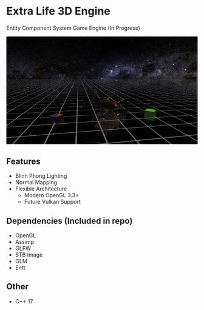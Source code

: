 # Extra Life 3D Engine
Entity Component System Game Engine (In Progress)

![](Assets/textures/progress_screenshot.png)

## Features
- Blinn Phong Lighting
- Normal Mapping
- Flexible Architecture
  - Modern OpenGL 3.3+
  - Future Vulkan Support
## Dependencies (Included in repo)
- OpenGL
- Assimp
- GLFW
- STB Image
- GLM
- Entt
## Other
- C++ 17



